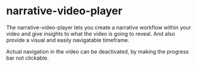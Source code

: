 # narrative-video-player

The narrative-video-player lets you create a narrative workflow within your video and give insights to what the video is going to reveal. And also provide a visual and easily navigatable timeframe. 

Actual navigation in the video can be deactivated, by making the progress bar not clickable.

